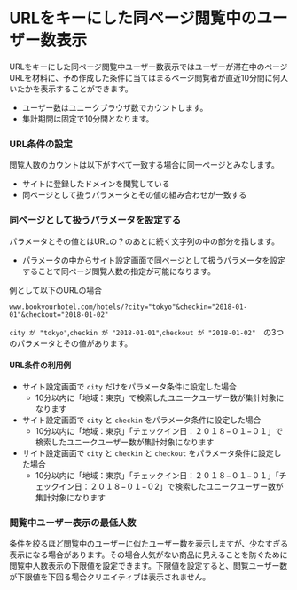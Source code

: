 # URLをキーにした同ページ閲覧中のユーザー数表示
URLをキーにした同ページ閲覧中ユーザー数表示ではユーザーが滞在中のページURLを材料に、予め作成した条件に当てはまるページ閲覧者が直近10分間に何人いたかを表示することができます。
* ユーザー数はユニークブラウザ数でカウントします。
* 集計期間は固定で10分間となります。

### URL条件の設定
閲覧人数のカウントは以下がすべて一致する場合に同一ページとみなします。
* サイトに登録したドメインを閲覧している
* 同ページとして扱うパラメータとその値の組み合わせが一致する

### 同ページとして扱うパラメータを設定する
パラメータとその値とはURLの？のあとに続く文字列の中の部分を指します。
* パラメータの中からサイト設定画面で同ページとして扱うパラメータを設定することで同ページ閲覧人数の指定が可能になります。


例として以下のURLの場合
```
www.bookyourhotel.com/hotels/?city="tokyo"&checkin="2018-01-01"&checkout="2018-01-02"
```

``city が "tokyo"``,``checkin が "2018-01-01"``,``checkout が "2018-01-02"``　の3つのパラメータとその値があります。


#### URL条件の利用例

* サイト設定画面で ``city`` だけをパラメータ条件に設定した場合
  * 10分以内に「地域：東京」で検索したユニークユーザー数が集計対象になります
* サイト設定画面で ``city`` と ``checkin`` をパラメータ条件に設定した場合
  * 10分以内に「地域：東京」「チェックイン日：２０１８−０１−０１」で検索したユニークユーザー数が集計対象になります
* サイト設定画面で ``city`` と ``checkin`` と ``checkout`` をパラメータ条件に設定した場合
  * 10分以内に「地域：東京」「チェックイン日：２０１８−０１−０１」「チェックイン日：２０１８−０１−０2」で検索したユニークユーザー数が集計対象になります


### 閲覧中ユーザー表示の最低人数
条件を絞るほど閲覧中のユーザーに似たユーザー数を表示しますが、少なすぎる表示になる場合があります。その場合人気がない商品に見えることを防ぐために閲覧中人数表示の下限値を設定できます。下限値を設定すると、閲覧ユーザー数が下限値を下回る場合クリエイティブは表示されません。



